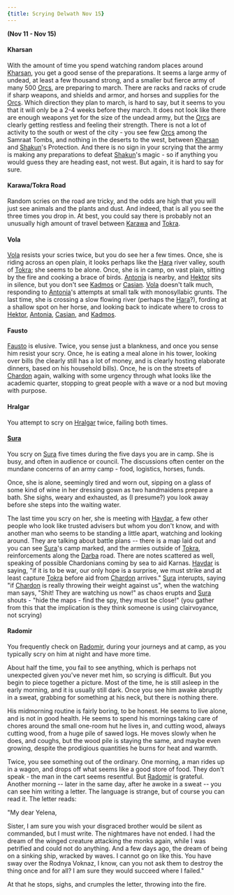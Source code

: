 ```yaml
---
{title: Scrying Delwath Nov 15}
---
```

**(Nov 11 - Nov 15)**

#### Kharsan

With the amount of time you spend watching random places around [Kharsan](<../../../gazetteer/greater-dunmar/dunmari-basin/kharsan.md>), you get a good sense of the preparations. It seems a large army of undead, at least a few thousand strong, and a smaller but fierce army of many 500 [Orcs](<../../../species/orcs.md>), are preparing to march. There are racks and racks of crude if sharp weapons, and shields and armor, and horses and supplies for the [Orcs](<../../../species/orcs.md>). Which direction they plan to march, is hard to say, but it seems to you that it will only be a 2-4 weeks before they march. It does not look like there are enough weapons yet for the size of the undead army, but the [Orcs](<../../../species/orcs.md>) are clearly getting restless and feeling their strength. There is not a lot of activity to the south or west of the city - you see few [Orcs](<../../../species/orcs.md>) among the Samraat Tombs, and nothing in the deserts to the west, between [Kharsan](<../../../gazetteer/greater-dunmar/dunmari-basin/kharsan.md>) and [Shakun](<../../../gods-and-religions/gods/incorporeal-gods/dunmari-pantheon/shakun.md>)'s Protection. And there is no sign in your scrying that the army is making any preparations to defeat [Shakun](<../../../gods-and-religions/gods/incorporeal-gods/dunmari-pantheon/shakun.md>)'s magic - so if anything you would guess they are heading east, not west. But again, it is hard to say for sure.

#### Karawa/Tokra Road

Random scries on the road are tricky, and the odds are high that you will just see animals and the plants and dust. And indeed, that is all you see the three times you drop in. At best, you could say there is probably not an unusually high amount of travel between [Karawa](<../../../gazetteer/greater-dunmar/realms/dunmar/eastern-dunmar/karawa.md>) and [Tokra](<../../../gazetteer/greater-dunmar/realms/dunmar/central-dunmar/tokra/tokra.md>).

#### Vola

[Vola](<../../../people/chardonians/vola.md>) resists your scries twice, but you do see her a few times. Once, she is riding across an open plain, it looks perhaps like the [Hara](<../../../gazetteer/greater-dunmar/rivers/hara-watershed/hara.md>) river valley, south of [Tokra](<../../../gazetteer/greater-dunmar/realms/dunmar/central-dunmar/tokra/tokra.md>); she seems to be alone. Once, she is in camp, on vast plain, sitting by the fire and cooking a brace of birds. [Antonia](<../../../people/chardonians/antonia.md>) is nearby, and [Hektor](<../../../people/chardonians/hektor.md>) sits in silence, but you don't see [Kadmos](<../../../people/chardonians/kadmos.md>) or [Casian](<../../../people/chardonians/casian.md>). [Vola](<../../../people/chardonians/vola.md>) doesn't talk much, responding to [Antonia](<../../../people/chardonians/antonia.md>)'s attempts at small talk with monosyllabic grunts. The last time, she is crossing a slow flowing river (perhaps the [Hara](<../../../gazetteer/greater-dunmar/rivers/hara-watershed/hara.md>)?), fording at a shallow spot on her horse, and looking back to indicate where to cross to [Hektor](<../../../people/chardonians/hektor.md>), [Antonia](<../../../people/chardonians/antonia.md>), [Casian](<../../../people/chardonians/casian.md>), and [Kadmos](<../../../people/chardonians/kadmos.md>).

#### Fausto

[Fausto](<../../../people/chardonians/fausto.md>) is elusive. Twice, you sense just a blankness, and once you sense him resist your scry. Once, he is eating a meal alone in his tower, looking over bills (he clearly still has a lot of money, and is clearly hosting elaborate dinners, based on his household bills). Once, he is on the streets of [Chardon](<../../../gazetteer/greater-chardon/chardonian-empire/chardon/chardon.md>) again, walking with some urgency through what looks like the academic quarter, stopping to great people with a wave or a nod but moving with purpose.

#### Hralgar

You attempt to scry on [Hralgar](<../../../people/giants/hralgar.md>) twice, failing both times.

#### [Sura](<../../../people/dunmari/sura.md>)

You scry on [Sura](<../../../people/dunmari/sura.md>) five times during the five days you are in camp. She is busy, and often in audience or council. The discussions often center on the mundane concerns of an army camp - food, logistics, horses, funds.

Once, she is alone, seemingly tired and worn out, sipping on a glass of some kind of wine in her dressing gown as two handmaidens prepare a bath. She sighs, weary and exhausted, as (I presume?) you look away before she steps into the waiting water.

The last time you scry on her, she is meeting with [Havdar](<../../../people/dunmari/havdar.md>), a few other people who look like trusted advisers but whom you don't know, and with another man who seems to be standing a little apart, watching and looking around. They are talking about battle plans -- there is a map laid out and you can see [Sura](<../../../people/dunmari/sura.md>)'s camp marked, and the armies outside of [Tokra](<../../../gazetteer/greater-dunmar/realms/dunmar/central-dunmar/tokra/tokra.md>), reinforcements along the [Darba](<../../../gazetteer/greater-dunmar/realms/dunmar/coastal-dunmar/darba/darba.md>) road. There are notes scattered as well, speaking of possible Chardonians coming by sea to aid Karnas. [Havdar](<../../../people/dunmari/havdar.md>) is saying, "if it is to be war, our only hope is a surprise, we must strike and at least capture [Tokra](<../../../gazetteer/greater-dunmar/realms/dunmar/central-dunmar/tokra/tokra.md>) before aid from [Chardon](<../../../gazetteer/greater-chardon/chardonian-empire/chardon/chardon.md>) arrives." [Sura](<../../../people/dunmari/sura.md>) interupts, saying "if [Chardon](<../../../gazetteer/greater-chardon/chardonian-empire/chardon/chardon.md>) is really throwing their weight against us", when the watching man says, "Shit! They are watching us now!" as chaos erupts and [Sura](<../../../people/dunmari/sura.md>) shouts - "hide the maps - find the spy, they must be close!" (you gather from this that the implication is they think someone is using clairvoyance, not scrying)

#### Radomir

You frequently check on [Radomir](<../../../people/other-humans/radomir.md>), during your journeys and at camp, as you typically scry on him at night and have more time.

About half the time, you fail to see anything, which is perhaps not unexpected given you've never met him, so scrying is difficult. But you begin to piece together a picture. Most of the time, he is still asleep in the early morning, and it is usually still dark. Once you see him awake abruptly in a sweat, grabbing for something at his neck, but there is nothing there.

His midmorning routine is fairly boring, to be honest. He seems to live alone, and is not in good health. He seems to spend his mornings taking care of chores around the small one-room hut he lives in, and cutting wood, always cutting wood, from a huge pile of sawed logs. He moves slowly when he does, and coughs, but the wood pile is staying the same, and maybe even growing, despite the prodigious quantities he burns for heat and warmth.

Twice, you see something out of the ordinary. One morning, a man rides up in a wagon, and drops off what seems like a good store of food. They don't speak - the man in the cart seems resentful. But [Radomir](<../../../people/other-humans/radomir.md>) is grateful. Another morning -- later in the same day, after he awoke in a sweat -- you can see him writing a letter. The language is strange, but of course you can read it. The letter reads:

"My dear Yelena,

Sister, I am sure you wish your disgraced brother would be silent as commanded, but I must write. The nightmares have not ended. I had the dream of the winged creature attacking the monks again, while I was petrified and could not do anything. And a few days ago, the dream of being on a sinking ship, wracked by waves. I cannot go on like this. You have sway over the Rodnya Voknaz, I know, can you not ask them to destroy the thing once and for all? I am sure they would succeed where I failed."

At that he stops, sighs, and crumples the letter, throwing into the fire.